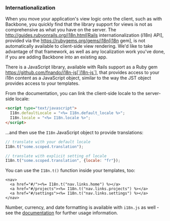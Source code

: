 ### Internationalization

When you move your application's view logic onto the client, such as with
Backbone, you quickly find that the library support for views is not as
comprehensive as what you have on the server. The
http://guides.rubyonrails.org/i18n.html[Rails internationalization (i18n) API],
provided via the https://rubygems.org/gems/i18n[i18n gem], is not automatically
available to client-side view rendering.  We'd like to take advantage of that
framework, as well as any localization work you've done, if you are adding
Backbone into an existing app.

There is a JavaScript library, available with Rails support as a Ruby gem
https://github.com/fnando/i18n-js[`i18n-js`], that provides access to your i18n
content as a JavaScript object, similar to the way the JST object provides access
to your templates.

From the documentation, you can link the client-side locale to the server-side 
locale:

````html
<script type="text/javascript">
  I18n.defaultLocale = "<%= I18n.default_locale %>";
  I18n.locale = "<%= I18n.locale %>";
</script>
````

...and then use the `I18n` JavaScript object to provide translations:

````javascript
// translate with your default locale
I18n.t("some.scoped.translation");

// translate with explicit setting of locale
I18n.t("some.scoped.translation", {locale: "fr"});
````

You can use the `I18n.t()` function inside your templates, too:

````erb
<nav>
  <a href="#/"><%= I18n.t("nav.links.home") %></a>
  <a href="#/projects"><%= I18n.t("nav.links.projects") %></a>
  <a href="#/settings"><%= I18n.t("nav.links.settings") %></a>
</nav>
````

Number, currency, and date formatting is available with `i18n.js` as well - see
the [documentation](https://github.com/fnando/i18n-js) for further usage
information.
